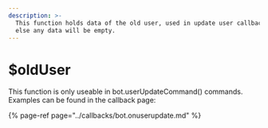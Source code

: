 ```yaml
---
description: >-
  This function holds data of the old user, used in update user callback, or
  else any data will be empty.
---
```


# $oldUser

This function is only useable in bot.userUpdateCommand\(\) commands. Examples can be found in the callback page:

{% page-ref page="../callbacks/bot.onuserupdate.md" %}



